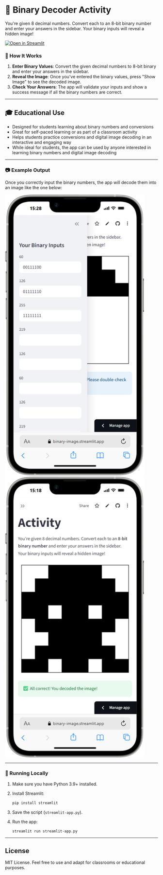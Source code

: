 # 🧠 Binary Decoder Activity

You're given 8 decimal numbers. Convert each to an 8-bit binary number and enter your answers in the sidebar.
Your binary inputs will reveal a hidden image!

[![Open in Streamlit](https://static.streamlit.io/badges/streamlit_badge_black_white.svg)](https://binary-image.streamlit.app/)


### 📂 How It Works

1. **Enter Binary Values**: Convert the given decimal numbers to 8-bit binary and enter your answers in the sidebar.
2. **Reveal the Image**: Once you've entered the binary values, press "Show Image" to see the decoded image.
3. **Check Your Answers**: The app will validate your inputs and show a success message if all the binary numbers are correct.

---

## 🎓 Educational Use

- Designed for students learning about binary numbers and conversions
- Great for self-paced learning or as part of a classroom activity
- Helps students practice conversions and digital image decoding in an interactive and engaging way
- While ideal for students, the app can be used by anyone interested in learning binary numbers and digital image decoding

---

### 📷 Example Output

Once you correctly input the binary numbers, the app will decode them into an image like the one below:

![Decoded Image 1](/media/0eefca84-9010-4e81-9567-aed740a015b1.png)
![Decoded Image 2](/media/27690581-efac-4978-a3d0-c6587f39f894.png)

---

### 🚀 Running Locally

1. Make sure you have Python 3.9+ installed.
2. Install Streamlit:

   ```bash
   pip install streamlit
   ```
   
3. Save the script (`streamlit-app.py`).
4. Run the app:

    ```bash
    streamlit run streamlit-app.py
    ```

---

## License

MIT License. Feel free to use and adapt for classrooms or educational purposes.
